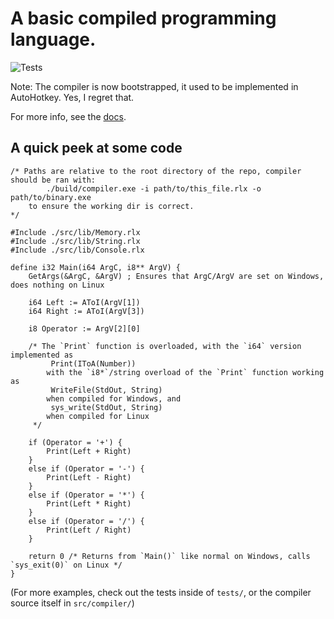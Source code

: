# A basic compiled programming language.

![Tests](https://github.com/CloakerSmoker/Relax-Language/workflows/Linux%20Tests/badge.svg)

Note: The compiler is now bootstrapped, it used to be implemented in AutoHotkey. Yes, I regret that.

For more info, see the [docs](https://cloakersmoker.github.io/Relax-Language/#).

## A quick peek at some code

```
/* Paths are relative to the root directory of the repo, compiler should be ran with:
		./build/compiler.exe -i path/to/this_file.rlx -o path/to/binary.exe
	to ensure the working dir is correct.
*/

#Include ./src/lib/Memory.rlx
#Include ./src/lib/String.rlx
#Include ./src/lib/Console.rlx

define i32 Main(i64 ArgC, i8** ArgV) {
	GetArgs(&ArgC, &ArgV) ; Ensures that ArgC/ArgV are set on Windows, does nothing on Linux
	
	i64 Left := AToI(ArgV[1])
	i64 Right := AToI(ArgV[3])
	
	i8 Operator := ArgV[2][0]
	
	/* The `Print` function is overloaded, with the `i64` version implemented as
		 Print(IToA(Number))
		with the `i8*`/string overload of the `Print` function working as
		 WriteFile(StdOut, String)
		when compiled for Windows, and 
		 sys_write(StdOut, String)
		when compiled for Linux
	 */

	if (Operator = '+') {
		Print(Left + Right)
	}
	else if (Operator = '-') {
		Print(Left - Right)
	}
	else if (Operator = '*') {
		Print(Left * Right)
	}
	else if (Operator = '/') {
		Print(Left / Right)
	}
	
	return 0 /* Returns from `Main()` like normal on Windows, calls `sys_exit(0)` on Linux */
}
```

(For more examples, check out the tests inside of `tests/`, or the compiler source itself in `src/compiler/`)
